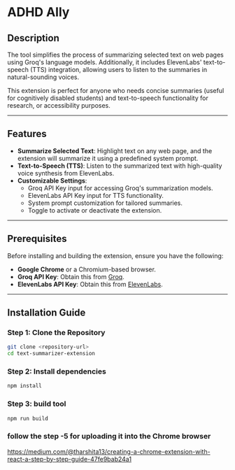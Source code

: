 # ADHD Ally

## Description
The tool simplifies the process of summarizing selected text on web pages using Groq's language models. Additionally, it includes ElevenLabs' text-to-speech (TTS) integration, allowing users to listen to the summaries in natural-sounding voices. 

This extension is perfect for anyone who needs concise summaries (useful for cognitively disabled students) and text-to-speech functionality for research, or accessibility purposes.

---

## Features
- **Summarize Selected Text**: Highlight text on any web page, and the extension will summarize it using a predefined system prompt.
- **Text-to-Speech (TTS)**: Listen to the summarized text with high-quality voice synthesis from ElevenLabs.
- **Customizable Settings**:
  - Groq API Key input for accessing Groq's summarization models.
  - ElevenLabs API Key input for TTS functionality.
  - System prompt customization for tailored summaries.
  - Toggle to activate or deactivate the extension.

---

## Prerequisites
Before installing and building the extension, ensure you have the following:
- **Google Chrome** or a Chromium-based browser.
- **Groq API Key**: Obtain this from [Groq](https://groq.com).
- **ElevenLabs API Key**: Obtain this from [ElevenLabs](https://elevenlabs.io).

---

## Installation Guide

### Step 1: Clone the Repository
```bash
git clone <repository-url>
cd text-summarizer-extension
```

### Step 2: Install dependencies
```bash
npm install
```


### Step 3: build tool
```bash
npm run build
```

### follow the step -5 for uploading it into the Chrome browser
https://medium.com/@tharshita13/creating-a-chrome-extension-with-react-a-step-by-step-guide-47fe9bab24a1




